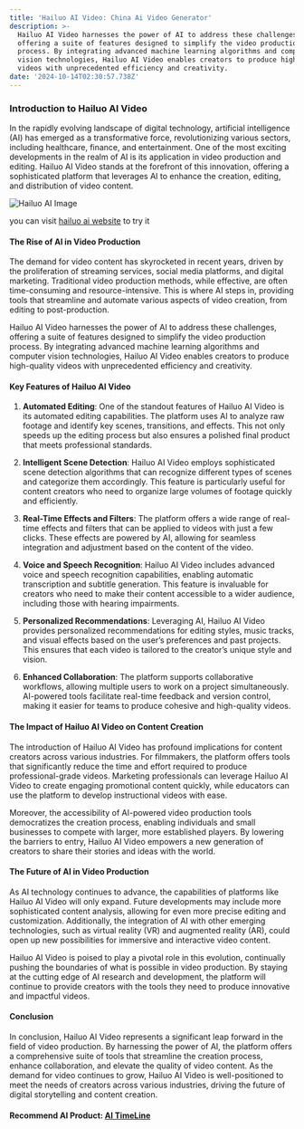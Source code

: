 ```yaml
---
title: 'Hailuo AI Video: China Ai Video Generator'
description: >-
  Hailuo AI Video harnesses the power of AI to address these challenges,
  offering a suite of features designed to simplify the video production
  process. By integrating advanced machine learning algorithms and computer
  vision technologies, Hailuo AI Video enables creators to produce high-quality
  videos with unprecedented efficiency and creativity.
date: '2024-10-14T02:30:57.738Z'
---
```

### Introduction to Hailuo AI Video

In the rapidly evolving landscape of digital technology, artificial intelligence (AI) has emerged as a transformative force, revolutionizing various sectors, including healthcare, finance, and entertainment. One of the most exciting developments in the realm of AI is its application in video production and editing. Hailuo AI Video stands at the forefront of this innovation, offering a sophisticated platform that leverages AI to enhance the creation, editing, and distribution of video content.

![Hailuo AI Image](https://cdn-b0.goenhance.ai/static/site/6c5af408-2150-4f15-ab3e-6529b2b228e0.jpeg "Hailuo AI Image")

you can visit [hailuo ai website](https://hailuoai.com/) to try it

#### The Rise of AI in Video Production

The demand for video content has skyrocketed in recent years, driven by the proliferation of streaming services, social media platforms, and digital marketing. Traditional video production methods, while effective, are often time-consuming and resource-intensive. This is where AI steps in, providing tools that streamline and automate various aspects of video creation, from editing to post-production.

Hailuo AI Video harnesses the power of AI to address these challenges, offering a suite of features designed to simplify the video production process. By integrating advanced machine learning algorithms and computer vision technologies, Hailuo AI Video enables creators to produce high-quality videos with unprecedented efficiency and creativity.

#### Key Features of Hailuo AI Video

1. **Automated Editing**: One of the standout features of Hailuo AI Video is its automated editing capabilities. The platform uses AI to analyze raw footage and identify key scenes, transitions, and effects. This not only speeds up the editing process but also ensures a polished final product that meets professional standards.

2. **Intelligent Scene Detection**: Hailuo AI Video employs sophisticated scene detection algorithms that can recognize different types of scenes and categorize them accordingly. This feature is particularly useful for content creators who need to organize large volumes of footage quickly and efficiently.

3. **Real-Time Effects and Filters**: The platform offers a wide range of real-time effects and filters that can be applied to videos with just a few clicks. These effects are powered by AI, allowing for seamless integration and adjustment based on the content of the video.

4. **Voice and Speech Recognition**: Hailuo AI Video includes advanced voice and speech recognition capabilities, enabling automatic transcription and subtitle generation. This feature is invaluable for creators who need to make their content accessible to a wider audience, including those with hearing impairments.

5. **Personalized Recommendations**: Leveraging AI, Hailuo AI Video provides personalized recommendations for editing styles, music tracks, and visual effects based on the user’s preferences and past projects. This ensures that each video is tailored to the creator’s unique style and vision.

6. **Enhanced Collaboration**: The platform supports collaborative workflows, allowing multiple users to work on a project simultaneously. AI-powered tools facilitate real-time feedback and version control, making it easier for teams to produce cohesive and high-quality videos.

#### The Impact of Hailuo AI Video on Content Creation

The introduction of Hailuo AI Video has profound implications for content creators across various industries. For filmmakers, the platform offers tools that significantly reduce the time and effort required to produce professional-grade videos. Marketing professionals can leverage Hailuo AI Video to create engaging promotional content quickly, while educators can use the platform to develop instructional videos with ease.

Moreover, the accessibility of AI-powered video production tools democratizes the creation process, enabling individuals and small businesses to compete with larger, more established players. By lowering the barriers to entry, Hailuo AI Video empowers a new generation of creators to share their stories and ideas with the world.

#### The Future of AI in Video Production

As AI technology continues to advance, the capabilities of platforms like Hailuo AI Video will only expand. Future developments may include more sophisticated content analysis, allowing for even more precise editing and customization. Additionally, the integration of AI with other emerging technologies, such as virtual reality (VR) and augmented reality (AR), could open up new possibilities for immersive and interactive video content.

Hailuo AI Video is poised to play a pivotal role in this evolution, continually pushing the boundaries of what is possible in video production. By staying at the cutting edge of AI research and development, the platform will continue to provide creators with the tools they need to produce innovative and impactful videos.

#### Conclusion

In conclusion, Hailuo AI Video represents a significant leap forward in the field of video production. By harnessing the power of AI, the platform offers a comprehensive suite of tools that streamline the creation process, enhance collaboration, and elevate the quality of video content. As the demand for video continues to grow, Hailuo AI Video is well-positioned to meet the needs of creators across various industries, driving the future of digital storytelling and content creation.

#### Recommend AI Product: [AI TimeLine](http://www.ai-timeline.top)